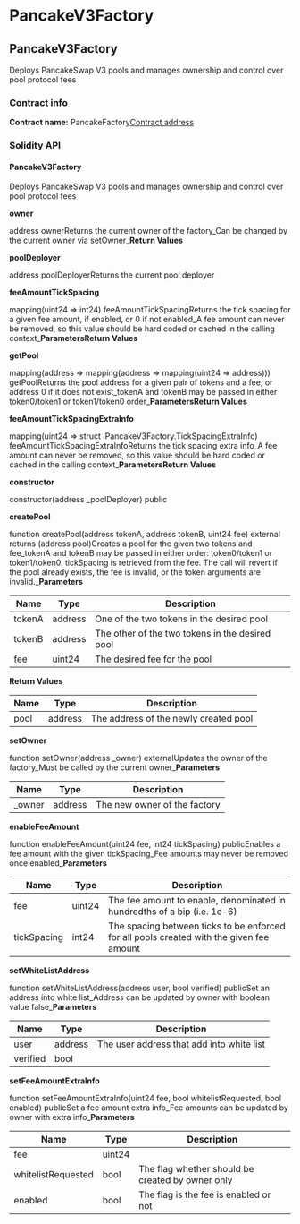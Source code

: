 # PancakeV3Factory

## PancakeV3Factory

Deploys PancakeSwap V3 pools and manages ownership and control over pool protocol fees

### Contract info <a href="#contract-info" id="contract-info"></a>

**Contract name:** PancakeFactory​[Contract address](https://docs.pancakeswap.finance/developers/smart-contracts/pancakeswap-exchange/v3-contracts#address)​​

### Solidity API <a href="#solidity-api" id="solidity-api"></a>

#### PancakeV3Factory <a href="#pancakev3factory" id="pancakev3factory"></a>

Deploys PancakeSwap V3 pools and manages ownership and control over pool protocol fees

**owner**

address ownerReturns the current owner of the factory_Can be changed by the current owner via setOwner_**Return Values**

**poolDeployer**

address poolDeployerReturns the current pool deployer

**feeAmountTickSpacing**

mapping(uint24 => int24) feeAmountTickSpacingReturns the tick spacing for a given fee amount, if enabled, or 0 if not enabled_A fee amount can never be removed, so this value should be hard coded or cached in the calling context_**ParametersReturn Values**

**getPool**

mapping(address => mapping(address => mapping(uint24 => address))) getPoolReturns the pool address for a given pair of tokens and a fee, or address 0 if it does not exist_tokenA and tokenB may be passed in either token0/token1 or token1/token0 order_**ParametersReturn Values**

**feeAmountTickSpacingExtraInfo**

mapping(uint24 => struct IPancakeV3Factory.TickSpacingExtraInfo) feeAmountTickSpacingExtraInfoReturns the tick spacing extra info_A fee amount can never be removed, so this value should be hard coded or cached in the calling context_**ParametersReturn Values**

**constructor**

constructor(address \_poolDeployer) public

**createPool**

function createPool(address tokenA, address tokenB, uint24 fee) external returns (address pool)Creates a pool for the given two tokens and fee_tokenA and tokenB may be passed in either order: token0/token1 or token1/token0. tickSpacing is retrieved from the fee. The call will revert if the pool already exists, the fee is invalid, or the token arguments are invalid._**Parameters**

| Name   | Type    | Description                                     |
| ------ | ------- | ----------------------------------------------- |
| tokenA | address | One of the two tokens in the desired pool       |
| tokenB | address | The other of the two tokens in the desired pool |
| fee    | uint24  | The desired fee for the pool                    |

**Return Values**

| Name | Type    | Description                           |
| ---- | ------- | ------------------------------------- |
| pool | address | The address of the newly created pool |

**setOwner**

function setOwner(address \_owner) externalUpdates the owner of the factory_Must be called by the current owner_**Parameters**

| Name    | Type    | Description                  |
| ------- | ------- | ---------------------------- |
| \_owner | address | The new owner of the factory |

**enableFeeAmount**

function enableFeeAmount(uint24 fee, int24 tickSpacing) publicEnables a fee amount with the given tickSpacing_Fee amounts may never be removed once enabled_**Parameters**

| Name        | Type   | Description                                                                              |
| ----------- | ------ | ---------------------------------------------------------------------------------------- |
| fee         | uint24 | The fee amount to enable, denominated in hundredths of a bip (i.e. 1e-6)                 |
| tickSpacing | int24  | The spacing between ticks to be enforced for all pools created with the given fee amount |

**setWhiteListAddress**

function setWhiteListAddress(address user, bool verified) publicSet an address into white list_Address can be updated by owner with boolean value false_**Parameters**

| Name     | Type    | Description                               |
| -------- | ------- | ----------------------------------------- |
| user     | address | The user address that add into white list |
| verified | bool    | ​                                         |

**setFeeAmountExtraInfo**

function setFeeAmountExtraInfo(uint24 fee, bool whitelistRequested, bool enabled) publicSet a fee amount extra info_Fee amounts can be updated by owner with extra info_**Parameters**

| Name               | Type   | Description                                      |
| ------------------ | ------ | ------------------------------------------------ |
| fee                | uint24 | ​                                                |
| whitelistRequested | bool   | The flag whether should be created by owner only |
| enabled            | bool   | The flag is the fee is enabled or not            |
